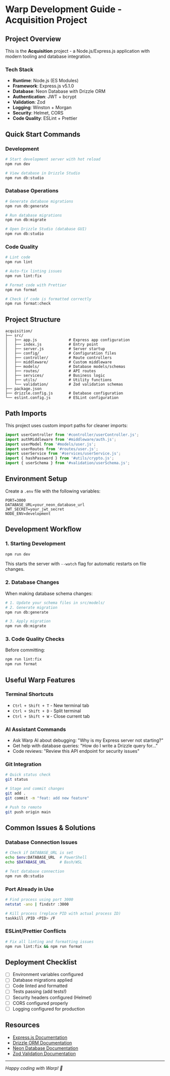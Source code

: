 # Warp Development Guide - Acquisition Project

## Project Overview
This is the **Acquisition** project - a Node.js/Express.js application with modern tooling and database integration.

### Tech Stack
- **Runtime**: Node.js (ES Modules)
- **Framework**: Express.js v5.1.0
- **Database**: Neon Database with Drizzle ORM
- **Authentication**: JWT + bcrypt
- **Validation**: Zod
- **Logging**: Winston + Morgan
- **Security**: Helmet, CORS
- **Code Quality**: ESLint + Prettier

## Quick Start Commands

### Development
```bash
# Start development server with hot reload
npm run dev

# View database in Drizzle Studio
npm run db:studio
```

### Database Operations
```bash
# Generate database migrations
npm run db:generate

# Run database migrations
npm run db:migrate

# Open Drizzle Studio (database GUI)
npm run db:studio
```

### Code Quality
```bash
# Lint code
npm run lint

# Auto-fix linting issues
npm run lint:fix

# Format code with Prettier
npm run format

# Check if code is formatted correctly
npm run format:check
```

## Project Structure

```
acquisition/
├── src/
│   ├── app.js              # Express app configuration
│   ├── index.js            # Entry point
│   ├── server.js           # Server startup
│   ├── config/             # Configuration files
│   ├── controller/         # Route controllers
│   ├── middleware/         # Custom middleware
│   ├── models/             # Database models/schemas
│   ├── routes/             # API routes
│   ├── services/           # Business logic
│   ├── utils/              # Utility functions
│   └── validation/         # Zod validation schemas
├── package.json
├── drizzle.config.js       # Database configuration
└── eslint.config.js        # ESLint configuration
```

## Path Imports
This project uses custom import paths for cleaner imports:

```javascript
import userController from '#controller/userController.js';
import authMiddleware from '#middleware/auth.js';
import userModel from '#models/user.js';
import userRoutes from '#routes/user.js';
import userService from '#services/userService.js';
import { hashPassword } from '#utils/crypto.js';
import { userSchema } from '#validation/userSchema.js';
```

## Environment Setup

Create a `.env` file with the following variables:
```env
PORT=3000
DATABASE_URL=your_neon_database_url
JWT_SECRET=your_jwt_secret
NODE_ENV=development
```

## Development Workflow

### 1. Starting Development
```bash
npm run dev
```
This starts the server with `--watch` flag for automatic restarts on file changes.

### 2. Database Changes
When making database schema changes:
```bash
# 1. Update your schema files in src/models/
# 2. Generate migration
npm run db:generate

# 3. Apply migration
npm run db:migrate
```

### 3. Code Quality Checks
Before committing:
```bash
npm run lint:fix
npm run format
```

## Useful Warp Features

### Terminal Shortcuts
- `Ctrl + Shift + T` - New terminal tab
- `Ctrl + Shift + D` - Split terminal
- `Ctrl + Shift + W` - Close current tab

### AI Assistant Commands
- Ask Warp AI about debugging: "Why is my Express server not starting?"
- Get help with database queries: "How do I write a Drizzle query for..."
- Code reviews: "Review this API endpoint for security issues"

### Git Integration
```bash
# Quick status check
git status

# Stage and commit changes
git add .
git commit -m "feat: add new feature"

# Push to remote
git push origin main
```

## Common Issues & Solutions

### Database Connection Issues
```bash
# Check if DATABASE_URL is set
echo $env:DATABASE_URL  # PowerShell
echo $DATABASE_URL      # Bash/WSL

# Test database connection
npm run db:studio
```

### Port Already in Use
```bash
# Find process using port 3000
netstat -ano | findstr :3000

# Kill process (replace PID with actual process ID)
taskkill /PID <PID> /F
```

### ESLint/Prettier Conflicts
```bash
# Fix all linting and formatting issues
npm run lint:fix && npm run format
```

## Deployment Checklist

- [ ] Environment variables configured
- [ ] Database migrations applied
- [ ] Code linted and formatted
- [ ] Tests passing (add tests!)
- [ ] Security headers configured (Helmet)
- [ ] CORS configured properly
- [ ] Logging configured for production

## Resources

- [Express.js Documentation](https://expressjs.com/)
- [Drizzle ORM Documentation](https://orm.drizzle.team/)
- [Neon Database Documentation](https://neon.tech/docs)
- [Zod Validation Documentation](https://zod.dev/)

---

*Happy coding with Warp! 🚀*